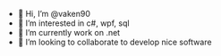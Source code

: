 - 👋 Hi, I’m @vaken90
- 👀 I’m interested in c#, wpf, sql
- 🌱 I’m currently work on .net 
- 💞️ I’m looking to collaborate to develop nice software


<!---
vaken90/vaken90 is a ✨ special ✨ repository because its `README.md` (this file) appears on your GitHub profile.
You can click the Preview link to take a look at your changes.
--->
